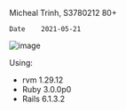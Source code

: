 Micheal Trinh, S3780212
80+

	Date	2021-05-21									

![image](https://user-images.githubusercontent.com/48667610/119185708-6e2c1c00-baba-11eb-9d87-2d03488e1407.png)




Using:
 - rvm 1.29.12
 - Ruby 3.0.0p0
 - Rails 6.1.3.2
